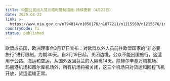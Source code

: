 ```yaml
---
title: 中国公民出入芬兰临时管制措施-持续更新（4月22日）
date: 2020-04-22
link: >-
  https://www.nia.gov.cn/n794014/n1050176/n1077211/n1215569/n1215576/index.html
countryCode: fi
status: published
---
```

欧盟成员国，欧洲理事会3月17日宣布：对欧盟以外人员前往欧盟国家的“非必要旅行”进行限制，为期30天。自3月19日起，关闭边境，公众不能出国旅行，这适用于公路、海运和空运，从国外返回芬兰的人隔离14天。除赫尔辛基万塔机场、玛丽港机场和图尔库机场外，所有机场将被关闭，这三个机场只对货运和回程飞机开放，货运运输正常。